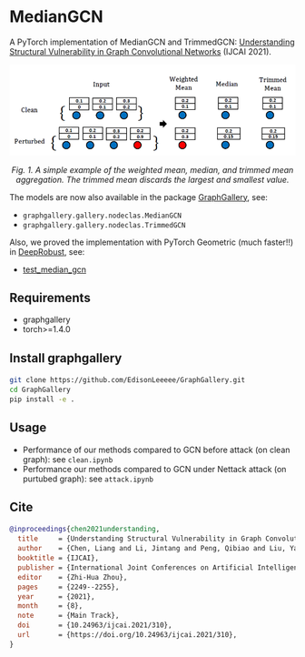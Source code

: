 # MedianGCN
A PyTorch implementation of MedianGCN and TrimmedGCN: [Understanding Structural Vulnerability in Graph Convolutional Networks](https://www.ijcai.org/proceedings/2021/310) (IJCAI 2021).

<p align="center"> <img src="./imgs/demo.png" /> <p align="center"><em>Fig. 1.  A simple example of the weighted mean, median, and trimmed mean aggregation. The trimmed mean discards the largest and smallest value.</em></p>

The models are now also available in the package [GraphGallery](https://github.com/EdisonLeeeee/GraphGallery), see:
+ `graphgallery.gallery.nodeclas.MedianGCN`
+ `graphgallery.gallery.nodeclas.TrimmedGCN`

Also, we proved the implementation with PyTorch Geometric (much faster!!) in [DeepRobust](https://github.com/DSE-MSU/DeepRobust), see:
+ [test_median_gcn](https://github.com/DSE-MSU/DeepRobust/blob/master/examples/graph/test_median_gcn.py)

## Requirements
+ graphgallery
+ torch>=1.4.0

## Install graphgallery
```bash
git clone https://github.com/EdisonLeeeee/GraphGallery.git
cd GraphGallery
pip install -e .
```

## Usage
+ Performance of our methods compared to GCN before attack (on clean graph):
see `clean.ipynb`
+ Performance our methods compared to GCN under Nettack attack (on purtubed graph):
see `attack.ipynb`

## Cite
```bibtex
@inproceedings{chen2021understanding,
  title     = {Understanding Structural Vulnerability in Graph Convolutional Networks},
  author    = {Chen, Liang and Li, Jintang and Peng, Qibiao and Liu, Yang and Zheng, Zibin and Yang, Carl},
  booktitle = {IJCAI},
  publisher = {International Joint Conferences on Artificial Intelligence Organization},
  editor    = {Zhi-Hua Zhou},
  pages     = {2249--2255},
  year      = {2021},
  month     = {8},
  note      = {Main Track},
  doi       = {10.24963/ijcai.2021/310},
  url       = {https://doi.org/10.24963/ijcai.2021/310},
}
```

